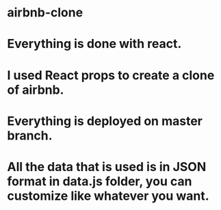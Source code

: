 # airbnb-clone
# Everything is done with react.
# I used React props to create a clone of airbnb.
# Everything is deployed on master branch.
# All the data that is used is in JSON format in data.js folder, you can customize like whatever you want.
